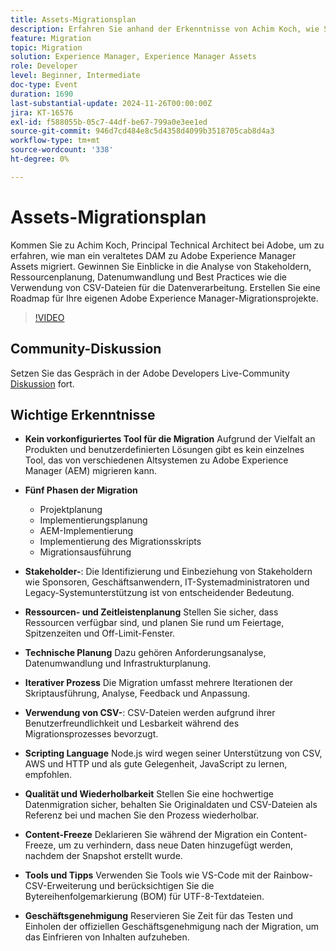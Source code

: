 ```yaml
---
title: Assets-Migrationsplan
description: Erfahren Sie anhand der Erkenntnisse von Achim Koch, wie Sie ein veraltetes DAM zu Adobe Experience Manager Assets migrieren. Sie decken Stakeholder-Analysen, Ressourcenplanung, Datenumwandlung und Best Practices wie die Verwendung von CSV-Dateien für die Datenverarbeitung ab.
feature: Migration
topic: Migration
solution: Experience Manager, Experience Manager Assets
role: Developer
level: Beginner, Intermediate
doc-type: Event
duration: 1690
last-substantial-update: 2024-11-26T00:00:00Z
jira: KT-16576
exl-id: f588055b-05c7-44df-be67-799a0e3ee1ed
source-git-commit: 946d7cd484e8c5d4358d4099b3518705cab8d4a3
workflow-type: tm+mt
source-wordcount: '338'
ht-degree: 0%

---
```


# Assets-Migrationsplan

Kommen Sie zu Achim Koch, Principal Technical Architect bei Adobe, um zu erfahren, wie man ein veraltetes DAM zu Adobe Experience Manager Assets migriert. Gewinnen Sie Einblicke in die Analyse von Stakeholdern, Ressourcenplanung, Datenumwandlung und Best Practices wie die Verwendung von CSV-Dateien für die Datenverarbeitung. Erstellen Sie eine Roadmap für Ihre eigenen Adobe Experience Manager-Migrationsprojekte.

>[!VIDEO](https://video.tv.adobe.com/v/3440448/?learn=on&enablevpops&captions=ger)

## Community-Diskussion

Setzen Sie das Gespräch in der Adobe Developers Live-Community [Diskussion](https://adobe.ly/4hKHpnF) fort.

## Wichtige Erkenntnisse

* **Kein vorkonfiguriertes Tool für die Migration** Aufgrund der Vielfalt an Produkten und benutzerdefinierten Lösungen gibt es kein einzelnes Tool, das von verschiedenen Altsystemen zu Adobe Experience Manager (AEM) migrieren kann.

* **Fünf Phasen der Migration**

   * Projektplanung
   * Implementierungsplanung
   * AEM-Implementierung
   * Implementierung des Migrationsskripts
   * Migrationsausführung

* **Stakeholder-**: Die Identifizierung und Einbeziehung von Stakeholdern wie Sponsoren, Geschäftsanwendern, IT-Systemadministratoren und Legacy-Systemunterstützung ist von entscheidender Bedeutung.

* **Ressourcen- und Zeitleistenplanung** Stellen Sie sicher, dass Ressourcen verfügbar sind, und planen Sie rund um Feiertage, Spitzenzeiten und Off-Limit-Fenster.

* **Technische Planung** Dazu gehören Anforderungsanalyse, Datenumwandlung und Infrastrukturplanung.

* **Iterativer Prozess** Die Migration umfasst mehrere Iterationen der Skriptausführung, Analyse, Feedback und Anpassung.

* **Verwendung von CSV-**: CSV-Dateien werden aufgrund ihrer Benutzerfreundlichkeit und Lesbarkeit während des Migrationsprozesses bevorzugt.

* **Scripting Language** Node.js wird wegen seiner Unterstützung von CSV, AWS und HTTP und als gute Gelegenheit, JavaScript zu lernen, empfohlen.

* **Qualität und Wiederholbarkeit** Stellen Sie eine hochwertige Datenmigration sicher, behalten Sie Originaldaten und CSV-Dateien als Referenz bei und machen Sie den Prozess wiederholbar.

* **Content-Freeze** Deklarieren Sie während der Migration ein Content-Freeze, um zu verhindern, dass neue Daten hinzugefügt werden, nachdem der Snapshot erstellt wurde.

* **Tools und Tipps** Verwenden Sie Tools wie VS-Code mit der Rainbow-CSV-Erweiterung und berücksichtigen Sie die Bytereihenfolgemarkierung (BOM) für UTF-8-Textdateien.

* **Geschäftsgenehmigung** Reservieren Sie Zeit für das Testen und Einholen der offiziellen Geschäftsgenehmigung nach der Migration, um das Einfrieren von Inhalten aufzuheben.
